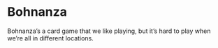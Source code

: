 # Bohnanza
Bohnanza’s a card game that we like playing, but it’s hard to play when we’re all in different locations.

